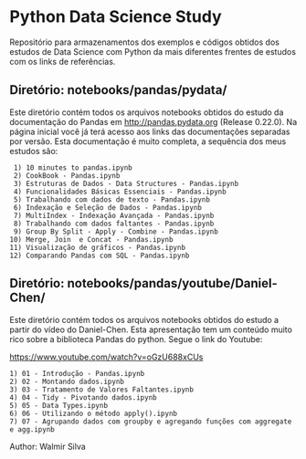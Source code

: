 # Python Data Science Study

Repositório para armazenamentos dos exemplos e códigos obtidos dos estudos de Data Science com Python da mais diferentes frentes de estudos com os links de referências.

## Diretório: notebooks/pandas/pydata/

Este diretório contém todos os arquivos notebooks obtidos do estudo da documentação do Pandas em http://pandas.pydata.org (Release 0.22.0). 
Na página inicial você já terá acesso aos links das documentações separadas por versão. Esta documentação é muito completa, a sequência dos meus estudos são:

	 1) 10 minutes to pandas.ipynb
	 2) CookBook - Pandas.ipynb
	 3) Estruturas de Dados - Data Structures - Pandas.ipynb
	 4) Funcionalidades Básicas Essenciais - Pandas.ipynb
	 5) Trabalhando com dados de texto - Pandas.ipynb
	 6) Indexação e Seleção de Dados - Pandas.ipynb
	 7) MultiIndex - Indexação Avançada - Pandas.ipynb
	 8) Trabalhando com dados faltantes - Pandas.ipynb
	 9) Group By Split - Apply - Combine - Pandas.ipynb
    10) Merge, Join  e Concat - Pandas.ipynb
    11) Visualização de gráficos - Pandas.ipynb
    12) Comparando Pandas com SQL - Pandas.ipynb


## Diretório: notebooks/pandas/youtube/Daniel-Chen/ 

Este diretório contém todos os arquivos notebooks obtidos do estudo a partir do vídeo do Daniel-Chen.
Esta apresentação tem um conteúdo muito rico sobre a biblioteca Pandas do python. Segue o link do Youtube:

https://www.youtube.com/watch?v=oGzU688xCUs

	1) 01 - Introdução - Pandas.ipynb
	2) 02 - Montando dados.ipynb
	3) 03 - Tratamento de Valores Faltantes.ipynb
	4) 04 - Tidy - Pivotando dados.ipynb
	5) 05 - Data Types.ipynb
	6) 06 - Utilizando o método apply().ipynb
	7) 07 - Agrupando dados com groupby e agregando funções com aggregate e agg.ipynb    
    
    
Author: Walmir Silva
  